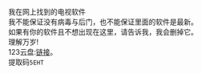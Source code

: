我在网上找到的电视软件  
我不能保证没有病毒与后门，也不能保证里面的软件是最新。  
如果有你的软件且不想出现在这里，请告诉我，我会删掉它。  
理解万岁!  
123云盘:[链接](https://www.123pan.com/s/KPiYTd-qcBmd.html)。  
提取码`5EHT`